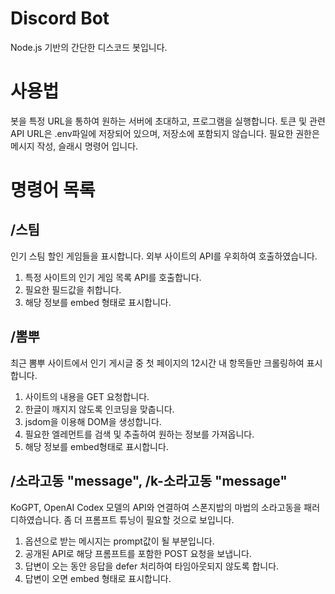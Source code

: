# Discord Bot

Node.js 기반의 간단한 디스코드 봇입니다.

# 사용법

봇을 특정 URL을 통하여 원하는 서버에 초대하고, 프로그램을 실행합니다. 토큰 및 관련 API URL은 .env파일에 저장되어 있으며, 저장소에 포함되지 않습니다.
필요한 권한은 메시지 작성, 슬래시 명령어 입니다.

# 명령어 목록

## /스팀

인기 스팀 할인 게임들을 표시합니다. 외부 사이트의 API를 우회하여 호출하였습니다.

1. 특정 사이트의 인기 게임 목록 API를 호출합니다.
2. 필요한 필드값을 취합니다.
3. 해당 정보를 embed 형태로 표시합니다.

## /뽐뿌

최근 뽐뿌 사이트에서 인기 게시글 중 첫 페이지의 12시간 내 항목들만 크롤링하여 표시합니다.

1. 사이트의 내용을 GET 요청합니다.
2. 한글이 깨지지 않도록 인코딩을 맞춥니다.
3. jsdom을 이용해 DOM을 생성합니다.
4. 필요한 엘레먼트를 검색 및 추출하여 원하는 정보를 가져옵니다.
5. 해당 정보를 embed형태로 표시합니다.

## /소라고동 "message", /k-소라고동 "message"

KoGPT, OpenAI Codex 모델의 API와 연결하여 스폰지밥의 마법의 소라고동을 패러디하였습니다. 좀 더 프롬프트 튜닝이 필요할 것으로 보입니다.

1. 옵션으로 받는 메시지는 prompt값이 될 부분입니다.
2. 공개된 API로 해당 프롬프트를 포함한 POST 요청을 보냅니다.
3. 답변이 오는 동안 응답을 defer 처리하여 타임아웃되지 않도록 합니다.
4. 답변이 오면 embed 형태로 표시합니다.
